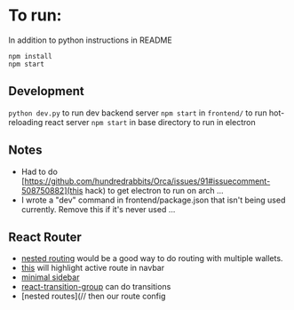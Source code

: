 # To run:

In addition to python instructions in README

```
npm install
npm start
```

## Development

`python dev.py` to run dev backend server
`npm start` in `frontend/` to run hot-reloading react server
`npm start` in base directory to run in electron

## Notes

- Had to do [https://github.com/hundredrabbits/Orca/issues/91#issuecomment-508750882](this hack) to get electron to run on arch ...
- I wrote a "dev" command in frontend/package.json that isn't being used currently. Remove this if it's never used ...

## React Router
- [nested routing](https://reacttraining.com/react-router/web/guides/quick-start/example-nested-routing) would be a good way to do routing with multiple wallets.
- [this](https://reacttraining.com/react-router/web/example/custom-link) will highlight active route in navbar
- [minimal sidebar](https://reacttraining.com/react-router/web/example/sidebar)
- [react-transition-group](https://codesandbox.io/s/3vo2mnwl9p?from-embed) can do transitions
- [nested routes](// then our route config
